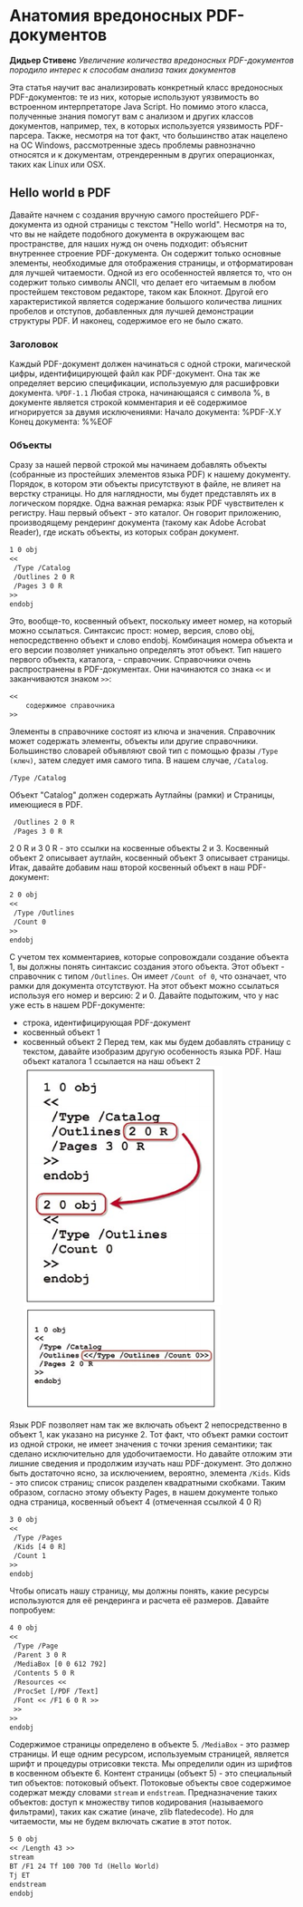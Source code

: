 # Анатомия вредоносных PDF-документов
**Дидьер Стивенс**
*Увеличение количества вредоносных PDF-документов породило интерес к способам анализа таких документов*

Эта статья научит вас анализировать конкретный класс вредоносных PDF-документов: те из них, которые используют уязвимость во встроенном интерпретаторе Java Script. Но помимо этого класса, полученные знания помогут вам с анализом и других классов документов, например, тех, в которых используется уязвимость PDF-парсера. Также, несмотря на тот факт, что большинство атак нацелено на ОС Windows, рассмотренные здесь проблемы равнозначно относятся и к документам, отрендеренным в других операционках, таких как Linux или OSX.

## Hello world в PDF
Давайте начнем с создания вручную самого простейшего PDF-документа из одной страницы с текстом "Hello world". Несмотря на то, что вы не найдете подобного документа в окружающем вас пространстве, для наших нужд он очень подходит: объяснит внутреннее строение PDF-документа. Он содержит только основные элементы, необходимые для отображения страницы, и отформатирован для лучшей читаемости. Одной из его особенностей является то, что он содержит только символы ANCII, что делает его читаемым в любом простейшем текстовом редакторе, таком как Блокнот. Другой его характеристикой является содержание большого количества лишних пробелов и отступов, добавленных для лучшей демонстрации структуры PDF. И наконец, содержимое его не было сжато.

### Заголовок
Каждый PDF-документ должен начинаться с одной строки, магической цифры, идентифицирующей файл как PDF-документ. Она так же определяет версию спецификации, используемую для расшифровки документа.
`%PDF-1.1`
Любая строка, начинающаяся с символа %, в документе является строкой комментария и её содержимое игнорируется за двумя исключениями:
Начало документа: %PDF-X.Y
Конец документа: %%EOF

### Объекты
Сразу за нашей первой строкой мы начинаем добавлять объекты (собранные из простейших элементов языка PDF) к нашему документу. Порядок, в котором эти объекты присутствуют в файле, не влияет на верстку страницы. Но для наглядности, мы будет представлять их в логическом порядке. Одна важная ремарка: язык PDF чувствителен к регистру. Наш первый объект - это каталог. Он говорит приложению, производящему рендеринг документа (такому как Adobe Acrobat Reader), где искать объекты, из которых собран документ.
```
1 0 obj
<<
 /Type /Catalog
 /Outlines 2 0 R
 /Pages 3 0 R
>>
endobj
```
Это, вообще-то, косвенный объект, поскольку имеет номер, на который можно ссылаться. Синтаксис прост: номер, версия, слово obj, непосредственно объект и слово endobj. Комбинация номера объекта и его версии позволяет уникально определять этот объект. Тип нашего первого объекта, каталога, - справочник. Справочники очень распространены в PDF-документах. Они начинаются со знака `<<` и заканчиваются знаком `>>`:
```
<<
    содержимое справочника
>>
```
Элементы в справочнике состоят из ключа и значения. Справочник может содержать элементы, объекты или другие справочники. Большинство словарей объявляют свой тип с помощью фразы `/Type (ключ)`, затем следует имя самого типа. В нашем случае, `/Catalog`.
```
/Type /Catalog
```
Объект "Catalog" должен содержать Аутлайны (рамки) и Страницы, имеющиеся в PDF.
```
 /Outlines 2 0 R
 /Pages 3 0 R
```
2 0 R и 3 0 R - это ссылки на косвенные объекты 2 и 3. Косвенный объект 2 описывает аутлайн, косвенный объект 3 описывает страницы.
Итак, давайте добавим наш второй косвенный объект в наш PDF-документ:
```
2 0 obj
<<
 /Type /Outlines
 /Count 0
>>
endobj
```
С учетом тех комментариев, которые сопровождали создание объекта 1, вы должны понять синтаксис создания этого объекта. Этот объект - справочник с типом `/Outlines`. Он имеет `/Count of 0`, что означает, что рамки для документа отсутствуют. На этот объект можно ссылаться используя его номер и версию: 2 и 0. 
Давайте подытожим, что у нас уже есть в нашем PDF-документе: 
* строка, идентифицирующая PDF-документ
* косвенный объект 1
* косвенный объект 2
Перед тем, как мы будем добавлять страницу с текстом, давайте изобразим другую особенность языка PDF. Наш объект каталога 1 ссылается на наш объект 2 
![Figure 1](/illustrations/pdf01.png) ![Figure 2](/illustrations/pdf02.png)

Язык PDF позволяет нам так же включать объект 2 непосредственно в объект 1, как указано на рисунке 2.
Тот факт, что объект рамки состоит из одной строки, не имеет значения с точки зрения семантики; так сделано исключительно для удобочитаемости.
Но давайте отложим эти лишние сведения и продолжим изучать наш PDF-документ.
Это должно быть достаточно ясно, за исключением, вероятно, элемента `/Kids`. Kids - это список страниц; список разделен квадратными скобками. Таким образом, согласно этому объекту Pages, в нашем документе только одна страница, косвенный объект 4 (отмеченная ссылкой 4 0 R)
```
3 0 obj
<<
 /Type /Pages
 /Kids [4 0 R]
 /Count 1
>>
endobj
```
Чтобы описать нашу страницу, мы должны понять, какие ресурсы используются для её рендеринга и расчета её размеров. Давайте попробуем:
```
4 0 obj
<<
 /Type /Page
 /Parent 3 0 R
 /MediaBox [0 0 612 792]
 /Contents 5 0 R
 /Resources <<
 /ProcSet [/PDF /Text]
 /Font << /F1 6 0 R >>
 >>
>>
endobj
```
Содержимое страницы определено в объекте 5. `/MediaBox` - это размер страницы. И еще одним ресурсом, используемым страницей, является шрифт и процедуры отрисовки текста. Мы определили один из шрифтов в косвенном объекте 6.
Контент страницы (объект 5) - это специальный тип объектов: потоковый объект. Потоковые объекты свое содержимое содержат между словами `stream` и `endstream`. Предназначение таких объектов: доступ к множеству типов кодирования (называемого фильтрами), таких как сжатие (иначе, zlib flatedecode). Но для читаемости, мы не будем включать сжатие в этот поток.
```
5 0 obj
<< /Length 43 >>
stream
BT /F1 24 Tf 100 700 Td (Hello World)
Tj ET
endstream
endobj
```